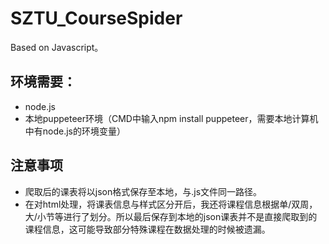 # SZTU_CourseSpider
Based on Javascript。  
## 环境需要：  
- node.js
- 本地puppeteer环境（CMD中输入npm install puppeteer，需要本地计算机中有node.js的环境变量）
## 注意事项  
- 爬取后的课表将以json格式保存至本地，与.js文件同一路径。  
- 在对html处理，将课表信息与样式区分开后，我还将课程信息根据单/双周，大/小节等进行了划分。所以最后保存到本地的json课表并不是直接爬取到的课程信息，这可能导致部分特殊课程在数据处理的时候被遗漏。
